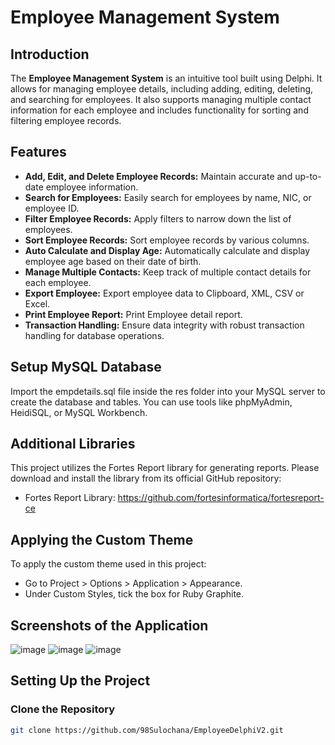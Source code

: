 # **Employee Management System**

## Introduction
The **Employee Management System** is an intuitive tool built using Delphi. It allows for managing employee details, including adding, editing, deleting, and searching for employees. It also supports managing multiple contact information for each employee and includes functionality for sorting and filtering employee records.

## Features
- **Add, Edit, and Delete Employee Records:** Maintain accurate and up-to-date employee information.
- **Search for Employees:** Easily search for employees by name, NIC, or employee ID.
- **Filter Employee Records:** Apply filters to narrow down the list of employees.
- **Sort Employee Records:** Sort employee records by various columns.
- **Auto Calculate and Display Age:** Automatically calculate and display employee age based on their date of birth.
- **Manage Multiple Contacts:** Keep track of multiple contact details for each employee.
- **Export Employee:** Export employee data to Clipboard, XML, CSV or Excel.
- **Print Employee Report:** Print Employee detail report.
- **Transaction Handling:** Ensure data integrity with robust transaction handling for database operations.

## Setup MySQL Database
Import the empdetails.sql file inside the res folder into your MySQL server to create the database and tables. You can use tools like phpMyAdmin, HeidiSQL, or MySQL Workbench.

## Additional Libraries
This project utilizes the Fortes Report library for generating reports. Please download and install the library from its official GitHub repository:
- Fortes Report Library: https://github.com/fortesinformatica/fortesreport-ce

## Applying the Custom Theme
To apply the custom theme used in this project:
- Go to Project > Options > Application > Appearance.
- Under Custom Styles, tick the box for Ruby Graphite.

## Screenshots of the Application
![image](https://github.com/user-attachments/assets/06b668ae-66b5-438f-a0ae-b05d587eb5f0)
![image](https://github.com/user-attachments/assets/86dc5b6d-8af6-40e6-9f28-1ec69fb541e7)
![image](https://github.com/user-attachments/assets/11f20d28-e8f8-4ddb-a907-43676f3518c7)

## Setting Up the Project
### Clone the Repository
```sh
git clone https://github.com/98Sulochana/EmployeeDelphiV2.git
